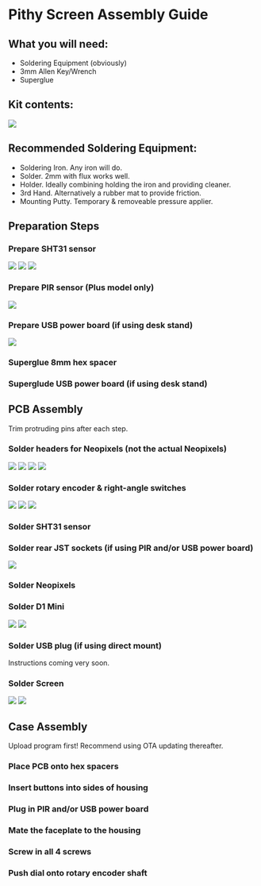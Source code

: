 # Pithy Screen Assembly Guide

## What you will need:
* Soldering Equipment (obviously)
* 3mm Allen Key/Wrench
* Superglue

## Kit contents:
<img src="https://raw.githubusercontent.com//ioios-io/assembly/main/assets/S%20All.jpeg">

## Recommended Soldering Equipment:
* Soldering Iron. Any iron will do.
* Solder. 2mm with flux works well.
* Holder. Ideally combining holding the iron and providing cleaner.
* 3rd Hand. Alternatively a rubber mat to provide friction.
* Mounting Putty. Temporary & removeable pressure applier.

## Preparation Steps
### Prepare SHT31 sensor
<img src="https://raw.githubusercontent.com//ioios-io/assembly/main/assets/C%20SHT%201.jpeg">
<img src="https://raw.githubusercontent.com//ioios-io/assembly/main/assets/C%20SHT%202.jpeg">
<img src="https://raw.githubusercontent.com//ioios-io/assembly/main/assets/C%20SHT%203.jpeg">

### Prepare PIR sensor (Plus model only)
<img src="https://raw.githubusercontent.com//ioios-io/assembly/main/assets/C%20PIR%201.jpeg">

### Prepare USB power board (if using desk stand)
<img src="https://raw.githubusercontent.com//ioios-io/assembly/main/assets/C%20Micro%201.jpeg">

### Superglue 8mm hex spacer
### Superglude USB power board (if using desk stand)

## PCB Assembly
Trim protruding pins after each step.

### Solder headers for Neopixels (not the actual Neopixels)
<img src="https://raw.githubusercontent.com//ioios-io/assembly/main/assets/S%20Neopixel%201.jpeg">
<img src="https://raw.githubusercontent.com//ioios-io/assembly/main/assets/S%20Neopixel%202.jpeg">
<img src="https://raw.githubusercontent.com//ioios-io/assembly/main/assets/S%20Neopixel%203.jpeg">
<img src="https://raw.githubusercontent.com//ioios-io/assembly/main/assets/S%20Neopixel%204.jpeg">

### Solder rotary encoder & right-angle switches
<img src="https://raw.githubusercontent.com//ioios-io/assembly/main/assets/S%20Basics%201.jpeg">
<img src="https://raw.githubusercontent.com//ioios-io/assembly/main/assets/S%20Basics%202.jpeg">
<img src="https://raw.githubusercontent.com//ioios-io/assembly/main/assets/S%20Basics%203.jpeg">

### Solder SHT31 sensor
### Solder rear JST sockets (if using PIR and/or USB power board)
<img src="https://raw.githubusercontent.com//ioios-io/assembly/main/assets/S%20JST%201.jpeg">

### Solder Neopixels
### Solder D1 Mini
<img src="https://raw.githubusercontent.com//ioios-io/assembly/main/assets/S%20D1%201.jpeg">
<img src="https://raw.githubusercontent.com//ioios-io/assembly/main/assets/S%20D1%202.jpeg">

### Solder USB plug (if using direct mount)
Instructions coming very soon.

### Solder Screen
<img src="https://raw.githubusercontent.com//ioios-io/assembly/main/assets/S%20Screen%201.jpeg">
<img src="https://raw.githubusercontent.com//ioios-io/assembly/main/assets/S%20Screen%202.jpeg">

## Case Assembly
Upload program first! Recommend using OTA updating thereafter.

### Place PCB onto hex spacers
### Insert buttons into sides of housing
### Plug in PIR and/or USB power board
### Mate the faceplate to the housing
### Screw in all 4 screws
### Push dial onto rotary encoder shaft